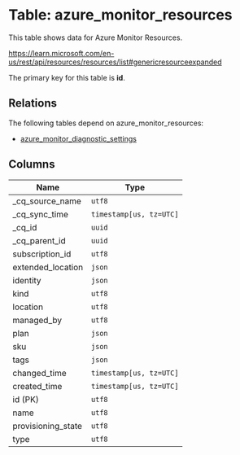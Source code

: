 # Table: azure_monitor_resources

This table shows data for Azure Monitor Resources.

https://learn.microsoft.com/en-us/rest/api/resources/resources/list#genericresourceexpanded

The primary key for this table is **id**.

## Relations

The following tables depend on azure_monitor_resources:
  - [azure_monitor_diagnostic_settings](azure_monitor_diagnostic_settings)

## Columns

| Name          | Type          |
| ------------- | ------------- |
|_cq_source_name|`utf8`|
|_cq_sync_time|`timestamp[us, tz=UTC]`|
|_cq_id|`uuid`|
|_cq_parent_id|`uuid`|
|subscription_id|`utf8`|
|extended_location|`json`|
|identity|`json`|
|kind|`utf8`|
|location|`utf8`|
|managed_by|`utf8`|
|plan|`json`|
|sku|`json`|
|tags|`json`|
|changed_time|`timestamp[us, tz=UTC]`|
|created_time|`timestamp[us, tz=UTC]`|
|id (PK)|`utf8`|
|name|`utf8`|
|provisioning_state|`utf8`|
|type|`utf8`|